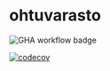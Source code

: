 # ohtuvarasto

![GHA workflow badge](https://github.com/leinson/ohtuvarasto/workflows/CI/badge.svg)

[![codecov](https://codecov.io/gh/leinson/ohtuvarasto/branch/main/graph/badge.svg?token=JHTBQ6D22T)](https://codecov.io/gh/leinson/ohtuvarasto)
